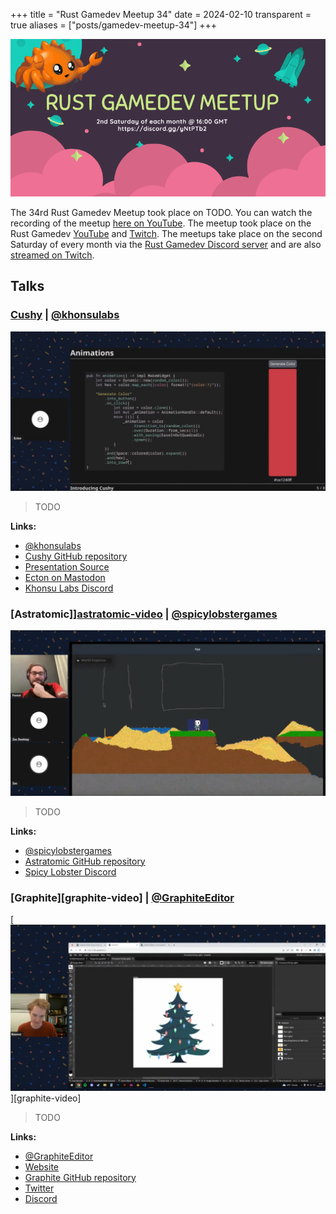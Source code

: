 +++
title = "Rust Gamedev Meetup 34"
date = 2024-02-10
transparent = true
aliases = ["posts/gamedev-meetup-34"]
+++

<!-- markdownlint-disable single-title heading-increment -->
<!-- markdownlint-disable no-blanks-blockquote no-emphasis-as-header -->
<!-- markdownlint-configure-file {"line-length": {"heading_line_length": 120}} -->

![Rust Gamedev Meetup](gamedev-meetup.png)

The 34rd Rust Gamedev Meetup took place on TODO. You can watch the
recording of the meetup [here on YouTube][meetup-video]. The meetup took
place on the Rust Gamedev [YouTube][youtube-stream] and [Twitch][twitch-stream].
The meetups take place on the second Saturday of every month via the [Rust
Gamedev Discord server][rust-gamedev-discord] and are also [streamed on
Twitch][rust-gamedev-twitch].

[rust-gamedev-discord]: https://discord.gg/yNtPTb2
[rust-gamedev-twitch]: https://twitch.tv/rustgamedev
[meetup-video]: https://www.youtube.com/watch?v=I_7AgjiE9RA
[youtube-stream]: https://www.youtube.com/@RustGameDevelopment
[twitch-stream]: https://www.twitch.tv/RustGameDev

## Talks

### [Cushy][cushy-video] | [@khonsulabs]

[![Cushy](cushy.png)][cushy-video]

> TODO

**Links:**

- [@khonsulabs]
- [Cushy GitHub repository]
- [Presentation Source]
- [Ecton on Mastodon]
- [Khonsu Labs Discord]

[@khonsulabs]: https://github.com/khonsulabs
[cushy-video]: https://www.youtube.com/watch?v=aZxtzbR6Xn8
[Cushy GitHub repository]: https://github.com/khonsulabs/cushy
[Presentation Source]: https://github.com/khonsulabs/cushy-show/blob/main/examples/introducing_cushy/main.rs
[Ecton on Mastodon]: https://fosstodon.org/@ecton
[Khonsu Labs Discord]: https://discord.khonsulabs.com/

### [Astratomic]][astratomic-video] | [@spicylobstergames]

[![Astratomic](astratomic.png)][astratomic-video]
> TODO

**Links:**

- [@spicylobstergames]
- [Astratomic GitHub repository]
- [Spicy Lobster Discord]

[@spicylobstergames]: https://github.com/spicylobstergames
[astratomic-video]: https://www.youtube.com/watch?v=tTiV59W34JI
[Astratomic GitHub repository]: https://github.com/spicylobstergames/astratomic
[Spicy Lobster Discord]: https://discord.com/invite/JFhxYBvxR8

### [Graphite][graphite-video] | [@GraphiteEditor]

[![Graphite](graphite.png)][graphite-video]
> TODO

**Links:**

- [@GraphiteEditor]
- [Website]
- [Graphite GitHub repository]
- [Twitter]
- [Discord]

[@GraphiteEditor]: https://github.com/GraphiteEditor
[Website]: https://graphite.rs/
[Graphite GitHub repository]: https://github.com/GraphiteEditor/Graphite
[Twitter]: https://twitter.com/graphiteeditor
[Discord]: https://discord.graphite.rs/
